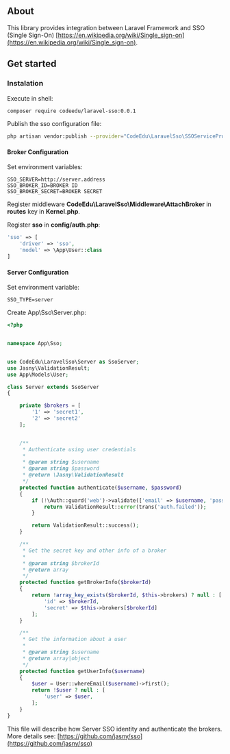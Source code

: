 ## About

This library provides integration between Laravel Framework and SSO (Single Sign-On) [https://en.wikipedia.org/wiki/Single_sign-on](https://en.wikipedia.org/wiki/Single_sign-on).

## Get started

### Instalation
Execute in shell:
```sh
composer require codeedu/laravel-sso:0.0.1
```
Publish the sso configuration file:
```sh
php artisan vendor:publish --provider="CodeEdu\LaravelSso\SSOServiceProvider"
```
#### Broker Configuration
Set environment variables:
```
SSO_SERVER=http://server.address
SSO_BROKER_ID=BROKER ID
SSO_BROKER_SECRET=BROKER SECRET
```
Register middleware **CodeEdu\LaravelSso\Middleware\AttachBroker** in **routes** key in **Kernel.php**.

Register **sso** in **config/auth.php**:
```php
'sso' => [
    'driver' => 'sso',
    'model' => \App\User::class
]
```

#### Server Configuration

Set environment variable:
```
SSO_TYPE=server
```

Create App\Sso\Server.php:
```php
<?php


namespace App\Sso;


use CodeEdu\LaravelSso\Server as SsoServer;
use Jasny\ValidationResult;
use App\Models\User;

class Server extends SsoServer
{

    private $brokers = [
        '1' => 'secret1',
        '2' => 'secret2'
    ];


    /**
     * Authenticate using user credentials
     *
     * @param string $username
     * @param string $password
     * @return \Jasny\ValidationResult
     */
    protected function authenticate($username, $password)
    {
        if (!\Auth::guard('web')->validate(['email' => $username, 'password' => $password])) {
            return ValidationResult::error(trans('auth.failed'));
        }

        return ValidationResult::success();
    }

    /**
     * Get the secret key and other info of a broker
     *
     * @param string $brokerId
     * @return array
     */
    protected function getBrokerInfo($brokerId)
    {
        return !array_key_exists($brokerId, $this->brokers) ? null : [
            'id' => $brokerId,
            'secret' => $this->brokers[$brokerId]
        ];
    }

    /**
     * Get the information about a user
     *
     * @param string $username
     * @return array|object
     */
    protected function getUserInfo($username)
    {
        $user = User::whereEmail($username)->first();
        return !$user ? null : [
            'user' => $user,
        ];
    }
}
```
This file will describe how Server SSO identity and authenticate the brokers. More details see: [https://github.com/jasny/sso](https://github.com/jasny/sso)
